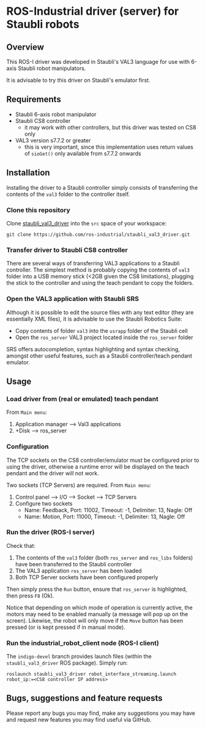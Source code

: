 # ROS-Industrial driver (server) for Staubli robots

## Overview

This ROS-I driver was developed in Staubli's VAL3 language for use with 6-axis Staubli robot manipulators.

It is advisable to try this driver on Staubli's emulator first.


## Requirements

* Staubli 6-axis robot manipulator
* Staubli CS8 controller
  * it may work with other controllers, but this driver was tested on CS8 only
* VAL3 version s7.7.2 or greater
  * this is very important, since this implementation uses return values of `sioGet()`
    only available from s7.7.2 onwards


## Installation

Installing the driver to a Staubli controller simply consists of transferring the contents of the `val3` folder to the controller itself.

### Clone this repository

Clone [staubli_val3_driver](https://github.com/ros-industrial/staubli_val3_driver) into the `src` space of your workspace:

```shell
git clone https://github.com/ros-industrial/staubli_val3_driver.git
```

### Transfer driver to Staubli CS8 controller

There are several ways of transferring VAL3 applications to a Staubli controller.
The simplest method is probably copying the contents of `val3` folder into a USB memory stick (<2GB given the CS8 limitations), plugging the stick to the controller and using the teach pendant to copy the folders.

### Open the VAL3 application with Staubli SRS

Although it is possible to edit the source files with any text editor (they are essentially XML files), it is advisable to use the Staubli Robotics Suite:

* Copy contents of folder `val3` into the `usrapp` folder of the Staubli cell
* Open the `ros_server` VAL3 project located inside the `ros_server` folder

SRS offers autocompletion, syntax highlighting and syntax checking, amongst other useful features, such as a Staubli controller/teach pendant emulator.


## Usage

### Load driver from (real or emulated) teach pendant

From `Main menu`:

1. Application manager --> Val3 applications
2. +Disk --> ros_server

### Configuration

The TCP sockets on the CS8 controller/emulator must be configured prior to using the driver, otherwise a runtime error will be displayed on the teach pendant and the driver will not work.

Two sockets (TCP Servers) are required. From `Main menu`:

1. Control panel --> I/O --> Socket --> TCP Servers
2. Configure two sockets
   * Name: Feedback, Port: 11002, Timeout: -1, Delimiter: 13, Nagle: Off
   * Name: Motion, Port: 11000, Timeout: -1, Delimiter: 13, Nagle: Off

### Run the driver (ROS-I server)

Check that:

1. The contents of the `val3` folder (both `ros_server` and `ros_libs` folders)
have been transferred to the Staubli controller
2. The VAL3 application `ros_server` has been loaded
3. Both TCP Server sockets have been configured properly

Then simply press the `Run` button, ensure that `ros_server` is highlighted, then press `F8` (Ok).

Notice that depending on which mode of operation is currently active, the motors may need to be enabled manually (a message will pop up on the screen).
Likewise, the robot will only move if the `Move` button has been pressed (or is kept pressed if in manual mode).

### Run the industrial_robot_client node (ROS-I client)

The `indigo-devel` branch provides launch files (within the `staubli_val3_driver` ROS package). Simply run:

```shell
roslaunch staubli_val3_driver robot_interface_streaming.launch robot_ip:=<CS8 controller IP address>
```

## Bugs, suggestions and feature requests

Please report any bugs you may find, make any suggestions you may have and request new features you may find useful via GitHub.
